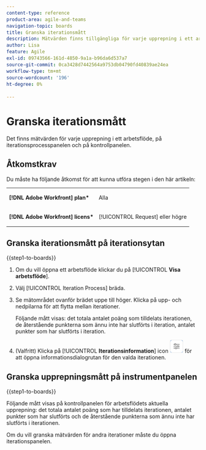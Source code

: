 ```yaml
---
content-type: reference
product-area: agile-and-teams
navigation-topic: boards
title: Granska iterationsmått
description: Mätvärden finns tillgängliga för varje upprepning i ett arbetsflöde på iterationsprocessbordet.
author: Lisa
feature: Agile
exl-id: 09743566-161d-4850-9a1a-b96da6d537a7
source-git-commit: 0ca3428d7442564a9753db04790fd40839ae24ea
workflow-type: tm+mt
source-wordcount: '196'
ht-degree: 0%

---
```


# Granska iterationsmått

Det finns mätvärden för varje upprepning i ett arbetsflöde, på iterationsprocesspanelen och på kontrollpanelen.

## Åtkomstkrav

Du måste ha följande åtkomst för att kunna utföra stegen i den här artikeln:

<table style="table-layout:auto"> 
 <col> 
 </col> 
 <col> 
 </col> 
 <tbody> 
  <tr> 
   <td role="rowheader"><strong>[!DNL Adobe Workfront] plan*</strong></td> 
   <td> <p>Alla</p> </td> 
  </tr> 
  <tr> 
   <td role="rowheader"><strong>[!DNL Adobe Workfront] licens*</strong></td> 
   <td> <p>[!UICONTROL Request] eller högre</p> </td> 
  </tr> 
 </tbody> 
</table>

## Granska iterationsmått på iterationsytan

{{step1-to-boards}}

1. Om du vill öppna ett arbetsflöde klickar du på [!UICONTROL **Visa arbetsflöde**].
1. Välj [!UICONTROL Iteration Process] bräda.
1. Se mätområdet ovanför brädet uppe till höger. Klicka på upp- och nedpilarna för att flytta mellan iterationer.

   Följande mått visas: det totala antalet poäng som tilldelats iterationen, de återstående punkterna som ännu inte har slutförts i iteration, antalet punkter som har slutförts i iteration.

1. (Valfritt) Klicka på [!UICONTROL **Iterationsinformation**] icon ![Iterationsinformation](assets/iteration-details-button.png) för att öppna informationsdialogrutan för den valda iterationen.

## Granska upprepningsmått på instrumentpanelen

{{step1-to-boards}}

Följande mått visas på kontrollpanelen för arbetsflödets aktuella upprepning: det totala antalet poäng som har tilldelats iterationen, antalet punkter som har slutförts och de återstående punkterna som ännu inte har slutförts i iterationen.

Om du vill granska mätvärden för andra iterationer måste du öppna iterationspanelen.
